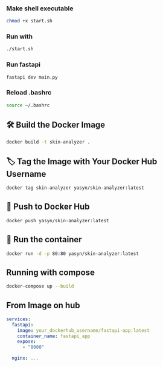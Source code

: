 ### Make shell executable

```bash
chmod +x start.sh
```

### Run with

```bash
./start.sh
```

### Run fastapi

```bash
fastapi dev main.py
```

### Reload .bashrc

```bash
source ~/.bashrc
```

## 🛠️ Build the Docker Image

```bash
docker build -t skin-analyzer .
```

## 🏷️ Tag the Image with Your Docker Hub Username

```bash
docker tag skin-analyzer yasyn/skin-analyzer:latest
```

## 🚀 Push to Docker Hub

```bash
docker push yasyn/skin-analyzer:latest
```

## 🚀 Run the container

```bash
docker run -d -p 80:80 yasyn/skin-analyzer:latest
```

## Running with compose

```bash
docker-compose up --build
```

## From Image on hub

```yaml
services:
  fastapi:
    image: your_dockerhub_username/fastapi-app:latest
    container_name: fastapi_app
    expose:
      - "8000"

  nginx: ...
```
